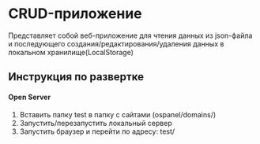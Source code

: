 # CRUD-приложение
Представляет собой веб-приложение для чтения данных из json-файла и последующего создания/редактирования/удаления данных в локальном хранилище(LocalStorage)

## Инструкция по развертке
#### Open Server
1. Вставить папку test в папку с сайтами (ospanel/domains/)
2. Запустить/перезапустить локальный сервер
3. Запустить браузер и перейти по адресу: test/
